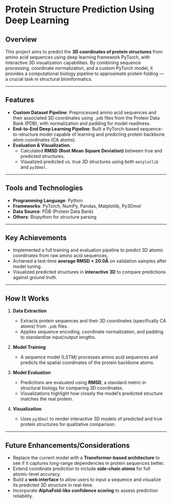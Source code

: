 # Protein Structure Prediction Using Deep Learning

## Overview

This project aims to predict the **3D coordinates of protein structures** from amino acid sequences using deep learning framework PyTorch, with interactive 3D visualization capabilities. By combining sequence processing, coordinate normalization, and a custom PyTorch model, it provides a computational biology pipeline to approximate protein folding — a crucial task in structural bioinformatics.

---

## Features

- **Custom Dataset Pipeline**: Preprocessed amino acid sequences and their associated 3D coordinates using `.pdb` files from the Protein Data Bank (PDB), with normalization and padding for model readiness.
- **End-to-End Deep Learning Pipeline**: Built a PyTorch-based sequence-to-structure model capable of learning and predicting protein backbone atom coordinates (CA atoms).
- **Evaluation & Visualization**:
  - Calculated **RMSD (Root Mean Square Deviation)** between true and predicted structures.
  - Visualized predicted vs. true 3D structures using both `matplotlib` and `py3Dmol`.

---

## Tools and Technologies

- **Programming Language**: Python  
- **Frameworks**: PyTorch, NumPy, Pandas, Matplotlib, Py3Dmol  
- **Data Source**: PDB (Protein Data Bank)  
- **Others**: Biopython for structure parsing

---

## Key Achievements

- Implemented a full training and evaluation pipeline to predict 3D atomic coordinates from raw amino acid sequences.
- Achieved a test-time **average RMSD < 20.0Å** on validation samples after model tuning.
- Visualized predicted structures in **interactive 3D** to compare predictions against ground truth.

---

## How It Works

1. **Data Extraction**  
   - Extracts protein sequences and their 3D coordinates (specifically CA atoms) from `.pdb` files.
   - Applies sequence encoding, coordinate normalization, and padding to standardize input/output lengths.

2. **Model Training**  
   - A sequence model (LSTM) processes amino acid sequences and predicts the spatial coordinates of the protein backbone atoms.

3. **Model Evaluation**  
   - Predictions are evaluated using **RMSD**, a standard metric in structural biology for comparing 3D coordinates.
   - Visualizations highlight how closely the model’s predicted structure matches the real protein.

4. **Visualization**  
   - Uses `py3Dmol` to render interactive 3D models of predicted and true protein structures for qualitative comparison.

---

## Future Enhancements/Considerations

- Replace the current model with a **Transformer-based architecture** to see if it captures long-range dependencies in protein sequences better.
- Extend coordinate prediction to include **side-chain atoms** for full atomic-level accuracy.
- Build a **web interface** to allow users to input a sequence and visualize its predicted 3D structure in real-time.
- Incorporate **AlphaFold-like confidence scoring** to assess prediction reliability.
